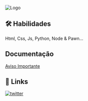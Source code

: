 ![Logo](https://i.imgur.com/3Mj4P38.png)

## 🛠 Habilidades
Html, Css, Js, Python, Node & Pawn...
## Documentação
[Aviso Importante](https://telegra.ph/Importante-08-17-2)
## 🔗 Links
[![twitter](https://img.shields.io/badge/twitter-1DA1F2?style=for-the-badge&logo=twitter&logoColor=white)](https://twitter.com/Kingz4da)
